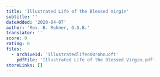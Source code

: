 ```yaml
---
title: 'Illustrated Life of the Blessed Virgin'
subtitle: ''
dateAdded: '2020-04-07'
author: 'Rev. B. Rohner, O.S.B.'
translator: ''
score: 0
rating: 0
files:
  - archiveId: 'illustratedlifeo00rohnuoft'
    pdfFile: 'Illustrated Life of the Blessed Virgin.pdf'
storeLinks: []
---
```



